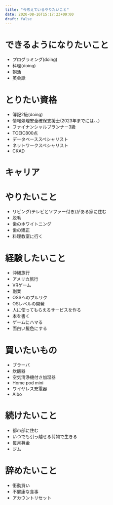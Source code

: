 ```yaml
---
title: "今考えているやりたいこと"
date: 2020-08-16T15:17:23+09:00
draft: false
---
```

<!--more-->
# できるようになりたいこと
- プログラミング(doing)
- 料理(doing)
- 朝活
- 英会話

# とりたい資格
- 簿記2級(doing)
- 情報処理安全確保支援士(2023年までには、、)
- ファイナンシャルプランナー3級
- TOEIC800点
- データベーススペシャリスト
- ネットワークスペシャリスト
- CKAD

# キャリア


# やりたいこと
- リビング(テレビとソファー付き)がある家に住む
- 脱毛
- 歯のホワイトニング
- 歯の矯正
- 料理教室に行く

# 経験したいこと
- 沖縄旅行
- アメリカ旅行
- VRゲーム
- 副業
- OSSへのプルリク
- OSレベルの開発
- 人に使ってもらえるサービスを作る
- 本を書く
- ゲームにハマる
- 面白い髪色にする

# 買いたいもの
- ブラーバ
- 炊飯器
- 空気清浄機付き加湿器
- Home pod mini
- ワイヤレス充電器
- Aibo

# 続けたいこと
- 都市部に住む
- いつでも引っ越せる荷物で生きる
- 毎月募金
- ジム

# 辞めたいこと
- 衝動買い
- 不健康な食事
- アカウントリセット